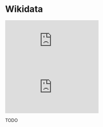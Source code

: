 # Wikidata

[![Version][version-badge]][link]
[![Size][size-badge]][link]

TODO

[link]: #wikidata

[version-badge]: https://flat.badgen.net/runkit/iFelix18/version/iFelix18/Userscripts/master/lib/api/wikidata.min.js
[size-badge]: https://flat.badgen.net/badgesize/normal/iFelix18/Userscripts/master/lib/api/wikidata.min.js
